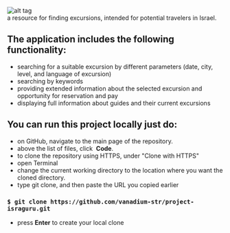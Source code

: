 ![alt tag](https://i.imgur.com/cgdFj5z.png) \
 a resource for finding excursions, intended for potential travelers in Israel.

## The application includes the following functionality: 
* searching for a suitable excursion by different parameters (date, city, level, and language of excursion)
* searching by keywords
* providing extended information about the selected excursion and opportunity for reservation and pay
* displaying full information about guides and their current excursions

## You can run this project locally just do:
* on GitHub, navigate to the main page of the repository.
* above the list of files, click  **Code**.
* to clone the repository using HTTPS, under "Clone with HTTPS"
* open Terminal
* change the current working directory to the location where you want the cloned directory.
* type git clone, and then paste the URL you copied earlier
### `$ git clone https://github.com/vanadium-str/project-israguru.git`
* press **Enter** to create your local clone

